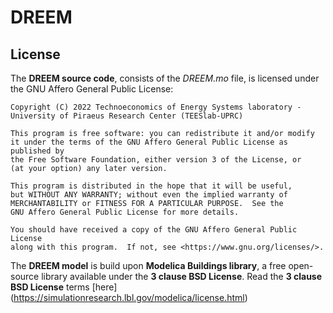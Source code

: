 # DREEM
























## License
The **DREEM source code**, consists of the *DREEM.mo* file, is licensed under the GNU Affero General Public License:

    Copyright (C) 2022 Technoeconomics of Energy Systems laboratory - University of Piraeus Research Center (TEESlab-UPRC)

    This program is free software: you can redistribute it and/or modify
    it under the terms of the GNU Affero General Public License as published by
    the Free Software Foundation, either version 3 of the License, or
    (at your option) any later version.

    This program is distributed in the hope that it will be useful,
    but WITHOUT ANY WARRANTY; without even the implied warranty of
    MERCHANTABILITY or FITNESS FOR A PARTICULAR PURPOSE.  See the
    GNU Affero General Public License for more details.

    You should have received a copy of the GNU Affero General Public License
    along with this program.  If not, see <https://www.gnu.org/licenses/>.
    
 The **DREEM model** is build upon **Modelica Buildings library**, a free open-source library available under the **3 clause BSD License**. Read the **3 clause BSD License** terms [here] (https://simulationresearch.lbl.gov/modelica/license.html)


  
    
    
